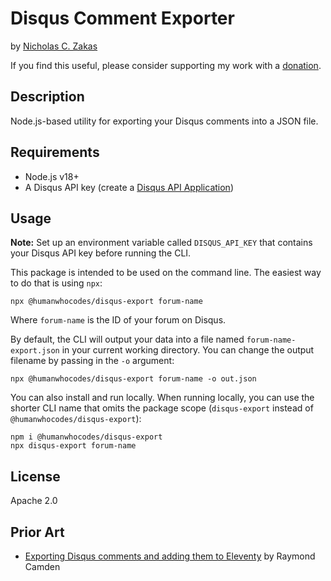 # Disqus Comment Exporter

by [Nicholas C. Zakas](https://humanwhocodes.com)

If you find this useful, please consider supporting my work with a [donation](https://humanwhocodes.com/donate).

## Description

Node.js-based utility for exporting your Disqus comments into a JSON file.

## Requirements

* Node.js v18+
* A Disqus API key (create a [Disqus API Application](https://disqus.com/api/applications/))

## Usage

**Note:** Set up an environment variable called `DISQUS_API_KEY` that contains your Disqus API key before running the CLI.

This package is intended to be used on the command line. The easiest way to do that is using `npx`:

```shell
npx @humanwhocodes/disqus-export forum-name
```

Where `forum-name` is the ID of your forum on Disqus.

By default, the CLI will output your data into a file named `forum-name-export.json` in your current working directory. You can change the output filename by passing in the `-o` argument:

```shell
npx @humanwhocodes/disqus-export forum-name -o out.json
```

You can also install and run locally. When running locally, you can use the shorter CLI name that omits the package scope (`disqus-export` instead of `@humanwhocodes/disqus-export`):

```shell
npm i @humanwhocodes/disqus-export
npx disqus-export forum-name
```

## License

Apache 2.0

## Prior Art

* [Exporting Disqus comments and adding them to Eleventy](https://www.raymondcamden.com/2021/02/11/exporting-disqus-comments-and-adding-them-to-eleventy) by Raymond Camden
